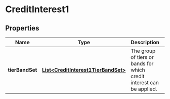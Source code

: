 
# CreditInterest1

## Properties
Name | Type | Description | Notes
------------ | ------------- | ------------- | -------------
**tierBandSet** | [**List&lt;CreditInterest1TierBandSet&gt;**](CreditInterest1TierBandSet.md) | The group of tiers or bands for which credit interest can be applied. | 




